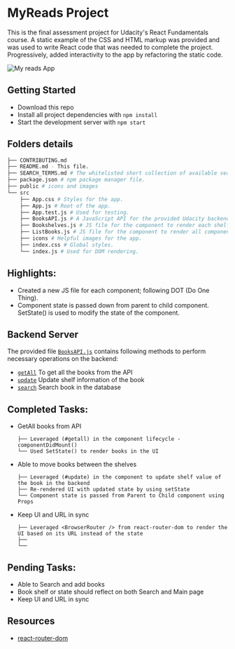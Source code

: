 # MyReads Project

This is the final assessment project for Udacity's React Fundamentals course. A static example of the CSS and HTML markup was provided and was used to write React code that was needed to complete the project. Progressively, added interactivity to the app by refactoring the static code.

![My reads App](https://github.com/nidhigaday/My-Reads/blob/master/public/Smal%20app%20gif.gif)


## Getting Started

* Download this repo
* Install all project dependencies with `npm install`
* Start the development server with `npm start`

## Folders details
```bash
├── CONTRIBUTING.md
├── README.md - This file.
├── SEARCH_TERMS.md # The whitelisted short collection of available search terms.
├── package.json # npm package manager file.
├── public # icons and images
└── src
    ├── App.css # Styles for the app.
    ├── App.js # Root of the app.
    ├── App.test.js # Used for testing.
    ├── BooksAPI.js # A JavaScript API for the provided Udacity backend.
    ├── Bookshelves.js # JS file for the component to render each shelf items.
    ├── ListBooks.js # JS file for the component to render all components on the page.
    ├── icons # Helpful images for the app.
    ├── index.css # Global styles.
    └── index.js # Used for DOM rendering.
```
## Highlights:

* Created a new JS file for each component; following DOT (Do One Thing).
* Component state is passed down from parent to child component. SetState() is used to modify the state of the component.

## Backend Server

The provided file [`BooksAPI.js`](src/BooksAPI.js) contains following methods to perform necessary operations on the backend:

* [`getAll`](#getall) To get all the books from the API
* [`update`](#update) Update shelf information of the book
* [`search`](#search) Search book in the database

## Completed Tasks:

* GetAll books from API
  ```
  ├── Leveraged (#getall) in the component lifecycle - componentDidMount()
  └── Used SetState() to render books in the UI
  ```
* Able to move books between the shelves
  ```
  ├── Leveraged (#update) in the component to update shelf value of the book in the backend 
  ├── Re-rendered UI with updated state by using setState
  └── Component state is passed from Parent to Child component using Props
  ```
* Keep UI and URL in sync
  ```
  ├── Leveraged <BrowserRouter /> from react-router-dom to render the UI based on its URL instead of the state 
  ├── 
  └── 
  ```
## Pending Tasks:

* Able to Search and add books
* Book shelf or state should reflect on both Search and Main page
* Keep UI and URL in sync

## Resources

* [react-router-dom](https://www.npmjs.com/package/react-router-dom)
